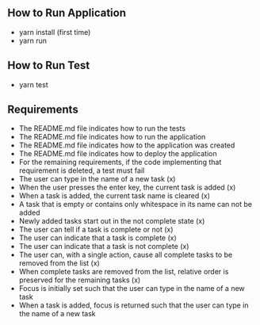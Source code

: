 ## How to Run Application
- yarn install (first time)
- yarn run

## How to Run Test
- yarn test



## Requirements
- The README.md file indicates how to run the tests
- The README.md file indicates how to run the application
- The README.md file indicates how to the application was created
- The README.md file indicates how to deploy the application
- For the remaining requirements, if the code implementing that requirement is deleted, a test must fail
- The user can type in the name of a new task (x)
- When the user presses the enter key, the current task is added (x)
- When a task is added, the current task name is cleared (x)
- A task that is empty or contains only whitespace in its name can not be added
- Newly added tasks start out in the not complete state (x)
- The user can tell if a task is complete or not (x)
- The user can indicate that a task is complete (x)
- The user can indicate that a task is not complete (x)
- The user can, with a single action, cause all complete tasks to be removed from the list (x)
- When complete tasks are removed from the list, relative order is preserved for the remaining tasks (x)
- Focus is initially set such that the user can type in the name of a new task
- When a task is added, focus is returned such that the user can type in the name of a new task
